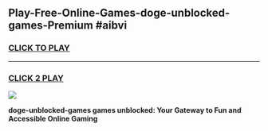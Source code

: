 
## Play-Free-Online-Games-doge-unblocked-games-Premium #aibvi
<h3>
<a href="https://premium.freeplayer.one?title=doge-unblocked-games&ref=8M">CLICK TO PLAY</a></h3>
<hr>

<h3>
<a href="https://premium.freeplayer.one?title=doge-unblocked-games&ref=8M">CLICK 2 PLAY</a>
  
</h3>

<a href="https://premium.freeplayer.one?title=doge-unblocked-games&ref=8M"><img src="https://clearcache.store/games.png"></a>


**doge-unblocked-games games unblocked: Your Gateway to Fun and Accessible Online Gaming**

